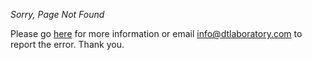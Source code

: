 _Sorry, Page Not Found_

Please go [here](https://www.dtlaboratory.com) for more information or email info@dtlaboratory.com to report the error.  Thank you.

